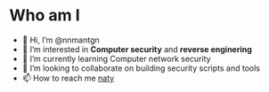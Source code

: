 # Who am I
- 👋 Hi, I’m @nnmantgn
- 👀 I’m interested in **Computer security** and **reverse enginering**
- 🌱 I’m currently learning Computer network security
- 💞️ I’m looking to collaborate on building security scripts and tools
- 📫 How to reach me [naty](mailto:natytgn@gmail.com)
